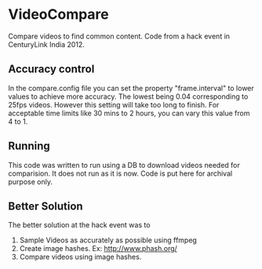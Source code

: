 # VideoCompare
Compare videos to find common content. Code from a hack event in CenturyLink India 2012.

## Accuracy control
In the compare.config file you can set the property "frame.interval" to lower values to achieve more accuracy. 
The lowest being 0.04 corresponding to 25fps videos. However this setting will take too long to finish.
For acceptable time limits like 30 mins to 2 hours, you can vary this value from 4 to 1.

## Running
This code was written to run using a DB to download videos needed for comparision. It does not run as it is now. Code is put here for archival purpose only.

## Better Solution
The better solution at the hack event was to
1. Sample Videos as accurately as possible using ffmpeg
2. Create image hashes. Ex: http://www.phash.org/
3. Compare videos using image hashes.
